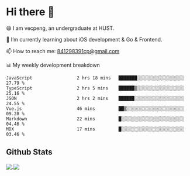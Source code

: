 
# Hi there 👋
😄 I am vecpeng, an undergraduate at HUST.

🌱 I’m currently learning about iOS development & Go & Frontend.

📫 How to reach me: 841298391cp@gmail.com

📊 My weekly development breakdown
<!--START_SECTION:waka-->

```text
JavaScript                 2 hrs 18 mins   ███████░░░░░░░░░░░░░░░░░░   27.79 %
TypeScript                 2 hrs 5 mins    ██████▒░░░░░░░░░░░░░░░░░░   25.16 %
JSON                       2 hrs 2 mins    ██████░░░░░░░░░░░░░░░░░░░   24.55 %
Vue.js                     46 mins         ██▒░░░░░░░░░░░░░░░░░░░░░░   09.28 %
Markdown                   22 mins         █░░░░░░░░░░░░░░░░░░░░░░░░   04.46 %
MDX                        17 mins         █░░░░░░░░░░░░░░░░░░░░░░░░   03.46 %
```

<!--END_SECTION:waka-->

## Github Stats
<a href="https://github.com/anuraghazra/github-readme-stats">
  <img align="center" src="https://github-readme-stats.vercel.app/api?username=vecpeng&count_private=true&hide=stars" />
</a>
<a href="https://github.com/anuraghazra/convoychat">
  <img align="center" src="https://github-readme-stats.vercel.app/api/top-langs/?username=vecpeng&layout=compact" />
</a>
